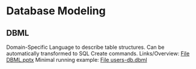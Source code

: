 # Database Modeling

## DBML
Domain-Specific Language to describe table structures. Can be automatically transformed to SQL Create commands.
Links/Overview: [File DBML.pptx](./DBML.pptx)
Minimal running example: [File users-db.dbml](./users-db.dbml)
